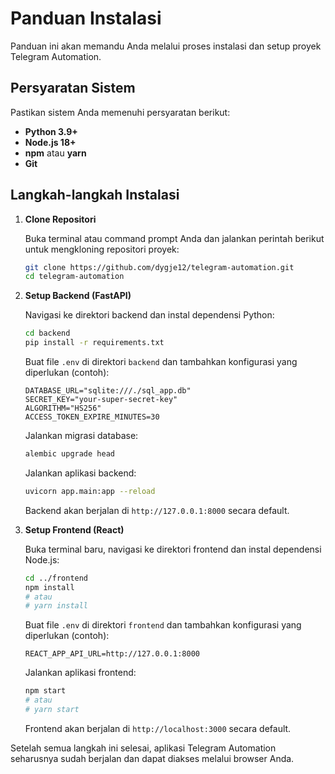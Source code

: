 # Panduan Instalasi

Panduan ini akan memandu Anda melalui proses instalasi dan setup proyek Telegram Automation.

## Persyaratan Sistem

Pastikan sistem Anda memenuhi persyaratan berikut:

*   **Python 3.9+**
*   **Node.js 18+**
*   **npm** atau **yarn**
*   **Git**

## Langkah-langkah Instalasi

1.  **Clone Repositori**

    Buka terminal atau command prompt Anda dan jalankan perintah berikut untuk mengkloning repositori proyek:

    ```bash
    git clone https://github.com/dygje12/telegram-automation.git
    cd telegram-automation
    ```

2.  **Setup Backend (FastAPI)**

    Navigasi ke direktori backend dan instal dependensi Python:

    ```bash
    cd backend
    pip install -r requirements.txt
    ```

    Buat file `.env` di direktori `backend` dan tambahkan konfigurasi yang diperlukan (contoh):

    ```
    DATABASE_URL="sqlite:///./sql_app.db"
    SECRET_KEY="your-super-secret-key"
    ALGORITHM="HS256"
    ACCESS_TOKEN_EXPIRE_MINUTES=30
    ```

    Jalankan migrasi database:

    ```bash
    alembic upgrade head
    ```

    Jalankan aplikasi backend:

    ```bash
    uvicorn app.main:app --reload
    ```

    Backend akan berjalan di `http://127.0.0.1:8000` secara default.

3.  **Setup Frontend (React)**

    Buka terminal baru, navigasi ke direktori frontend dan instal dependensi Node.js:

    ```bash
    cd ../frontend
    npm install
    # atau
    # yarn install
    ```

    Buat file `.env` di direktori `frontend` dan tambahkan konfigurasi yang diperlukan (contoh):

    ```
    REACT_APP_API_URL=http://127.0.0.1:8000
    ```

    Jalankan aplikasi frontend:

    ```bash
    npm start
    # atau
    # yarn start
    ```

    Frontend akan berjalan di `http://localhost:3000` secara default.

Setelah semua langkah ini selesai, aplikasi Telegram Automation seharusnya sudah berjalan dan dapat diakses melalui browser Anda.

